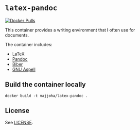 # `latex-pandoc`
[![Docker Pulls](https://img.shields.io/docker/pulls/majjoha/latex-pandoc.svg)](https://hub.docker.com/r/majjoha/latex-pandoc)

This container provides a writing environment that I often use for documents.

The container includes:
- [LaTeX](https://www.latex-project.org)
- [Pandoc](https://pandoc.org)
- [Biber](http://biblatex-biber.sourceforge.net)
- [GNU Aspell](http://aspell.net)

## Build the container locally
```
docker build -t majjoha/latex-pandoc .
```

## License
See [LICENSE](https://github.com/majjoha/containers/blob/main/LICENSE).
